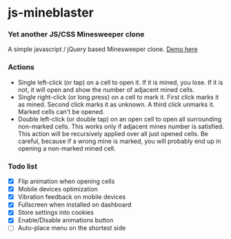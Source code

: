 # js-mineblaster

### Yet another JS/CSS Minesweeper clone

A simple javascript / jQuery based Minesweeper clone. [Demo here](http://mineblaster.blazestudio.it/)

### Actions

* Single left-click (or tap) on a cell to open it. If it is mined, you lose. If it is not, it will open and show the number of adjacent mined cells.
* Single right-click (or long press) on a cell to mark it. First click marks it as mined. Second click marks it as unknown. A third click unmarks it. Marked cells can't be opened.
* Double left-click (or double tap) on an open cell to open all surrounding non-marked cells. This works only if adjacent mines number is satisfied. This action will be recursively applied over all just opened cells. Be careful, because if a wrong mine is marked, you will probably end up in opening a non-marked mined cell.

### Todo list

* [x] Flip animation when opening cells
* [x] Mobile devices optimization
* [x] Vibration feedback on mobile devices
* [x] Fullscreen when installed on dashboard
* [x] Store settings into cookies
* [x] Enable/Disable animations button
* [ ] Auto-place menu on the shortest side
